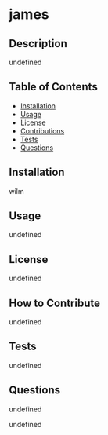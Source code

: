 # james

  ## Description
  
  undefined
  
  ## Table of Contents 
  
  - [Installation](#installation)
  - [Usage](#usage)
  - [License](#license)
  - [Contributions](#how-to-contribute)
  - [Tests](#tests)
  - [Questions](#questions)
  
  ## Installation
  
  wilm
  
  ## Usage
  
  undefined
  
  ## License
  
  undefined
  
  ## How to Contribute
  
  undefined
  
  ## Tests
  
  undefined
  
  ## Questions

  undefined

  undefined
